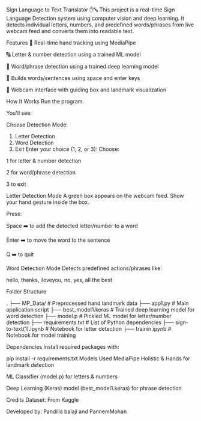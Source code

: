Sign Language to Text Translator ✋🔤
This project is a real-time Sign Language Detection system using computer vision and deep learning. It detects individual letters, numbers, and predefined words/phrases from live webcam feed and converts them into readable text.

Features
📸 Real-time hand tracking using MediaPipe

🔠 Letter & number detection using a trained ML model

🧠 Word/phrase detection using a trained deep learning model

💬 Builds words/sentences using space and enter keys

🎥 Webcam interface with guiding box and landmark visualization



How It Works
Run the program.


You'll see:

Choose Detection Mode:
1. Letter Detection
2. Word Detection
3. Exit
Enter your choice (1, 2, or 3):
Choose:

1 for letter & number detection

2 for word/phrase detection

3 to exit




Letter Detection Mode
A green box appears on the webcam feed.
Show your hand gesture inside the box.



Press:

Space ➡️ to add the detected letter/number to a word

Enter ➡️ to move the word to the sentence

Q ➡️ to quit

Word Detection Mode
Detects predefined actions/phrases like:

hello, thanks, iloveyou, no, yes, all the best

Folder Structure

.
├── MP_Data/                # Preprocessed hand landmark data
├── app1.py                 # Main application script
├── best_model1.keras       # Trained deep learning model for word detection
├── model.p                 # Pickled ML model for letter/number detection
├── requirements.txt        # List of Python dependencies
├── sign-to-text(1).ipynb   # Notebook for letter detection
├── trainin.ipynb           # Notebook for model training


Dependencies
Install required packages with:

pip install -r requirements.txt
Models Used
MediaPipe Holistic & Hands for landmark detection

ML Classifier (model.p) for letters & numbers

Deep Learning (Keras) model (best_model1.keras) for phrase detection


Credits
Dataset: From Kaggle 

Developed by: Pandilla balaji and PannemMohan

